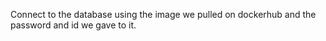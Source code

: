 Connect to the database using the image we pulled on dockerhub and the password and id we gave to it.